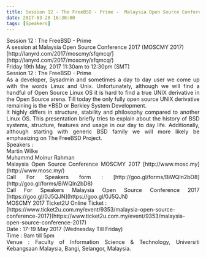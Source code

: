 ```yaml
---
title: Session 12 - The FreeBSD - Prime -  Malaysia Open Source Conference MOSCMY 2017
date: 2017-03-28 16:30:00
tags: [Speakers]
---
```


<div style="text-align: justify;">Session 12 : The FreeBSD - Prime</div>

<div style="text-align: justify;">A session at Malaysia Open Source Conference 2017 (MOSCMY 2017)</div>

<div style="text-align: justify;">[http://lanyrd.com/2017/moscmy/sfqmcq/](http://lanyrd.com/2017/moscmy/sfqmcq/)</div>

<div style="text-align: justify;">Friday 19th May, 2017 11:30am to 12:30pm (SMT)</div>

<div style="text-align: justify;">Session 12 : The FreeBSD - Prime</div>

<div style="text-align: justify;">As a developer, Sysadmin and sometimes a day to day user we come up with the words Linux and Unix. Unfortunately, although we will find a handful of Open Source Linux OS it is hard to find a true UNIX derivative in the Open Source arena. Till today the only fully open source UNIX derivative remaining is the *BSD or Berkley System Development.</div>

<div style="text-align: justify;">It highly differs in structure, stability and philosophy compared to another Linux OS. This presentation briefly tries to explain about the history of BSD systems, structure, features and usage in our day to day life. Additionally, although starting with generic BSD family we will more likely be emphasizing on The FreeBSD Project.</div>

<div style="text-align: justify;">Speakers :</div>

<div style="text-align: justify;">Martin Wilke</div>

<div style="text-align: justify;">Muhammd Moinur Rahman</div>

<div style="text-align: justify;">Malaysia Open Source Conference MOSCMY 2017 [http://www.mosc.my](http://www.mosc.my/)</div>

<div style="text-align: justify;">Call For Speakers form : [http://goo.gl/forms/BiWQIn2bD8](http://goo.gl/forms/BiWQIn2bD8)</div>

<div style="text-align: justify;">Call For Speakers Malaysia Open Source Conference 2017 [https://goo.gl/0J5QJN](https://goo.gl/0J5QJN)</div>

<div style="text-align: justify;">MOSCMY 2017 Ticket2U Online Ticket : </div>

<div style="text-align: justify;">[https://www.ticket2u.com.my/event/9353/malaysia-open-source-conference-2017](https://www.ticket2u.com.my/event/9353/malaysia-open-source-conference-2017)</div>

<div style="text-align: justify;">Date : 17-19 May 2017 (Wednesday Till Friday)</div>

<div style="text-align: justify;">Time : 9am till 5pm</div>

<div style="text-align: justify;">Venue : Faculty of Information Science & Technology, Universiti Kebangsaan Malaysia, Bangi, Selangor, Malaysia.</div>